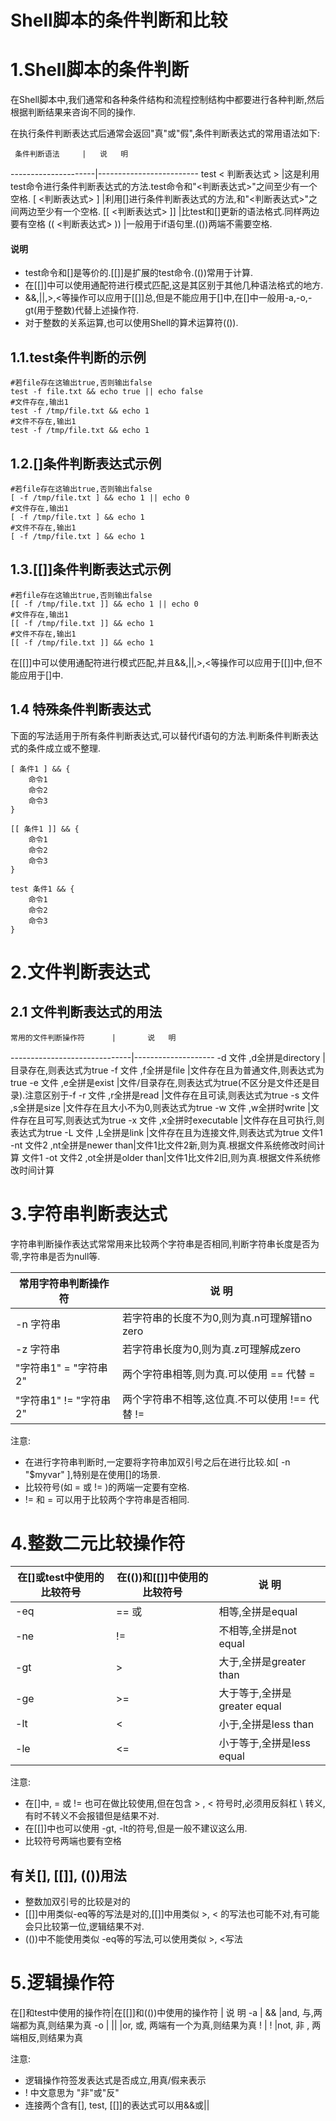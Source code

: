 # Shell脚本的条件判断和比较

# 1.Shell脚本的条件判断

在Shell脚本中,我们通常和各种条件结构和流程控制结构中都要进行各种判断,然后根据判断结果来咨询不同的操作.

在执行条件判断表达式后通常会返回"真"或"假",条件判断表达式的常用语法如下:

     条件判断语法     |   说   明
 ---------------------|-------------------------
 test < 判断表达式 >  |这是利用test命令进行条件判断表达式的方法.test命令和"<判断表达式>"之间至少有一个空格. 
 [ <判断表达式> ]     |利用[]进行条件判断表达式的方法,和"<判断表达式>"之间两边至少有一个空格. 
 [[ <判断表达式> ]]   |比test和[]更新的语法格式.同样两边要有空格
 (( <判断表达式> ))   |一般用于if语句里.(())两端不需要空格.
 
#### 说明
- test命令和[]是等价的.[[]]是扩展的test命令.(())常用于计算.
- 在[[]]中可以使用通配符进行模式匹配,这是其区别于其他几种语法格式的地方.
- &&,||,>,<等操作可以应用于[[]]总,但是不能应用于[]中,在[]中一般用-a,-o,-gt(用于整数)代替上述操作符.
- 对于整数的关系运算,也可以使用Shell的算术运算符(()).

## 1.1.test条件判断的示例

```
#若file存在这输出true,否则输出false
test -f file.txt && echo true || echo false
#文件存在,输出1
test -f /tmp/file.txt && echo 1
#文件不存在,输出1
test -f /tmp/file.txt && echo 1
```

## 1.2.[]条件判断表达式示例
```
#若file存在这输出true,否则输出false
[ -f /tmp/file.txt ] && echo 1 || echo 0
#文件存在,输出1
[ -f /tmp/file.txt ] && echo 1
#文件不存在,输出1
[ -f /tmp/file.txt ] && echo 1
```

## 1.3.[[]]条件判断表达式示例
```
#若file存在这输出true,否则输出false
[[ -f /tmp/file.txt ]] && echo 1 || echo 0
#文件存在,输出1
[[ -f /tmp/file.txt ]] && echo 1
#文件不存在,输出1
[[ -f /tmp/file.txt ]] && echo 1
```

在[[]]中可以使用通配符进行模式匹配,并且&&,||,>,<等操作可以应用于[[]]中,但不能应用于[]中.

## 1.4 特殊条件判断表达式

下面的写法适用于所有条件判断表达式,可以替代if语句的方法.判断条件判断表达式的条件成立或不整理.

```
[ 条件1 ] && {
    命令1
    命令2
    命令3
}

[[ 条件1 ]] && {
    命令1
    命令2
    命令3
}

test 条件1 && {
    命令1
    命令2
    命令3
}
```

# 2.文件判断表达式

## 2.1 文件判断表达式的用法

    常用的文件判断操作符      |       说   明
------------------------------|--------------------
-d 文件 ,d全拼是directory     |目录存在,则表达式为true
-f 文件 ,f全拼是file          |文件存在且为普通文件,则表达式为true
-e 文件 ,e全拼是exist         |文件/目录存在,则表达式为true(不区分是文件还是目录).注意区别于-f
-r 文件 ,r全拼是read          |文件存在且可读,则表达式为true
-s 文件 ,s全拼是size          |文件存在且大小不为0,则表达式为true
-w 文件 ,w全拼时write         |文件存在且可写,则表达式为true
-x 文件 ,x全拼时executable    |文件存在且可执行,则表达式为true
-L 文件 ,L全拼是link          |文件存在且为连接文件,则表达式为true
文件1 -nt 文件2 ,nt全拼是newer than|文件1比文件2新,则为真.根据文件系统修改时间计算
文件1 -ot 文件2 ,ot全拼是older than|文件1比文件2旧,则为真.根据文件系统修改时间计算

# 3.字符串判断表达式

字符串判断操作表达式常常用来比较两个字符串是否相同,判断字符串长度是否为零,字符串是否为null等.

 常用字符串判断操作符 | 说  明
----------------------|---------
  -n 字符串           |若字符串的长度不为0,则为真.n可理解错no zero
  -z 字符串           |若字符串长度为0,则为真.z可理解成zero
"字符串1" = "字符串2" |两个字符串相等,则为真.可以使用 == 代替 =
"字符串1" != "字符串2"|两个字符串不相等,这位真.不可以使用 !== 代替 !=

注意:
- 在进行字符串判断时,一定要将字符串加双引号之后在进行比较.如[ -n "$myvar" ],特别是在使用[]的场景.
- 比较符号(如 = 或 != )的两端一定要有空格.
- != 和 = 可以用于比较两个字符串是否相同.

# 4.整数二元比较操作符

在[]或test中使用的比较符号 | 在(())和[[]]中使用的比较符号 |   说 明
---------------------------|------------------------------|-----------
             -eq           |            == 或             | 相等,全拼是equal
             -ne           |            !=                | 不相等,全拼是not equal
             -gt           |            >                 | 大于,全拼是greater than
             -ge           |            >=                | 大于等于,全拼是greater equal
             -lt           |            <                 | 小于,全拼是less than
             -le           |            <=                | 小于等于,全拼是less equal

注意:
- 在[]中, = 或 != 也可在做比较使用,但在包含 > , < 符号时,必须用反斜杠 \ 转义,有时不转义不会报错但是结果不对.
- 在[[]]中也可以使用 -gt, -lt的符号,但是一般不建议这么用.
- 比较符号两端也要有空格

## 有关[], [[]], (())用法
- 整数加双引号的比较是对的
- [[]]中用类似-eq等的写法是对的,[[]]中用类似 >, < 的写法也可能不对,有可能会只比较第一位,逻辑结果不对.
- (())中不能使用类似 -eq等的写法,可以使用类似 >, <写法

# 5.逻辑操作符

在[]和test中使用的操作符|在[[]]和(())中使用的操作符 |    说 明
            -a          |           &&              |and, 与,两端都为真,则结果为真
            -o          |           ||              |or, 或, 两端有一个为真,则结果为真
            !           |           !               |not, 非 , 两端相反,则结果为真
            
注意:
- 逻辑操作符签发表达式是否成立,用真/假来表示
- ! 中文意思为 "非"或"反"
- 连接两个含有[], test, [[]]的表达式可以用&&或||